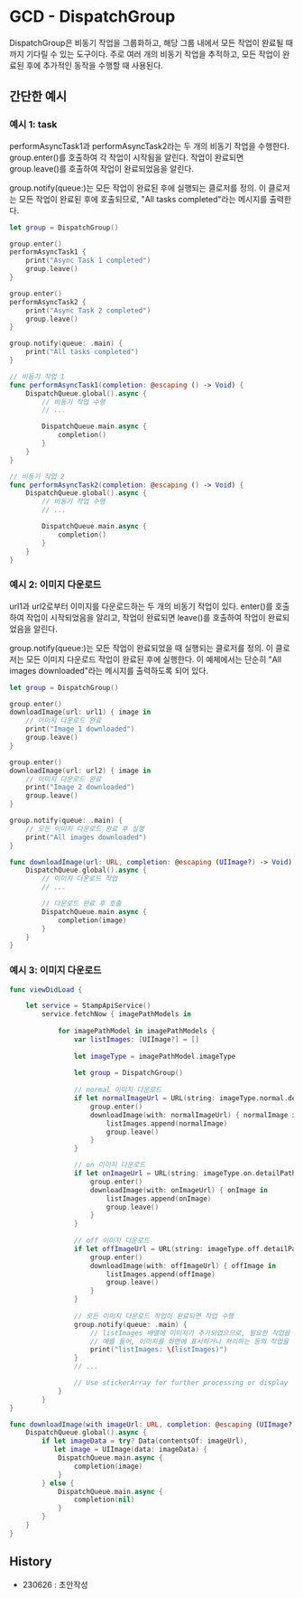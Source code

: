 # GCD - DispatchGroup

DispatchGroup은 비동기 작업을 그룹화하고, 해당 그룹 내에서 모든 작업이 완료될 때까지 기다릴 수 있는 도구이다. 주로 여러 개의 비동기 작업을 추적하고, 모든 작업이 완료된 후에 추가적인 동작을 수행할 때 사용된다.

## 간단한 예시

### 예시 1: task
performAsyncTask1과 performAsyncTask2라는 두 개의 비동기 작업을 수행한다. group.enter()를 호출하여 각 작업이 시작됨을 알린다. 작업이 완료되면 group.leave()를 호출하여 작업이 완료되었음을 알린다.

group.notify(queue:)는 모든 작업이 완료된 후에 실행되는 클로저를 정의. 이 클로저는 모든 작업이 완료된 후에 호출되므로, "All tasks completed"라는 메시지를 출력한다.


```swift
let group = DispatchGroup()

group.enter()
performAsyncTask1 {
    print("Async Task 1 completed")
    group.leave()
}

group.enter()
performAsyncTask2 {
    print("Async Task 2 completed")
    group.leave()
}

group.notify(queue: .main) {
    print("All tasks completed")
}

// 비동기 작업 1
func performAsyncTask1(completion: @escaping () -> Void) {
    DispatchQueue.global().async {
        // 비동기 작업 수행
        // ...

        DispatchQueue.main.async {
            completion()
        }
    }
}

// 비동기 작업 2
func performAsyncTask2(completion: @escaping () -> Void) {
    DispatchQueue.global().async {
        // 비동기 작업 수행
        // ...

        DispatchQueue.main.async {
            completion()
        }
    }
}

```

### 예시 2: 이미지 다운로드

url1과 url2로부터 이미지를 다운로드하는 두 개의 비동기 작업이 있다. enter()를 호출하여 작업이 시작되었음을 알리고, 작업이 완료되면 leave()를 호출하여 작업이 완료되었음을 알린다.

group.notify(queue:)는 모든 작업이 완료되었을 때 실행되는 클로저를 정의. 이 클로저는 모든 이미지 다운로드 작업이 완료된 후에 실행한다. 이 예제에서는 단순히 "All images downloaded"라는 메시지를 출력하도록 되어 있다.



```swift
let group = DispatchGroup()

group.enter()
downloadImage(url: url1) { image in
    // 이미지 다운로드 완료
    print("Image 1 downloaded")
    group.leave()
}

group.enter()
downloadImage(url: url2) { image in
    // 이미지 다운로드 완료
    print("Image 2 downloaded")
    group.leave()
}

group.notify(queue: .main) {
    // 모든 이미지 다운로드 완료 후 실행
    print("All images downloaded")
}

func downloadImage(url: URL, completion: @escaping (UIImage?) -> Void) {
    DispatchQueue.global().async {
        // 이미지 다운로드 작업
        // ...

        // 다운로드 완료 후 호출
        DispatchQueue.main.async {
            completion(image)
        }
    }
}

```



### 예시 3: 이미지 다운로드

```swift
func viewDidLoad {

    let service = StampApiService()
        service.fetchNow { imagePathModels in
        
            for imagePathModel in imagePathModels {
                var listImages: [UIImage?] = []
                
                let imageType = imagePathModel.imageType
                
                let group = DispatchGroup()
                
                // normal 이미지 다운로드
                if let normalImageUrl = URL(string: imageType.normal.detailPath) {
                    group.enter()
                    downloadImage(with: normalImageUrl) { normalImage in
                        listImages.append(normalImage)
                        group.leave()
                    }
                }

                // on 이미지 다운로드
                if let onImageUrl = URL(string: imageType.on.detailPath) {
                    group.enter()
                    downloadImage(with: onImageUrl) { onImage in
                        listImages.append(onImage)
                        group.leave()
                    }
                }
                
                // off 이미지 다운로드
                if let offImageUrl = URL(string: imageType.off.detailPath) {
                    group.enter()
                    downloadImage(with: offImageUrl) { offImage in
                        listImages.append(offImage)
                        group.leave()
                    }
                }
                
                // 모든 이미지 다운로드 작업이 완료되면 작업 수행
                group.notify(queue: .main) {
                    // listImages 배열에 이미지가 추가되었으므로, 필요한 작업을 수행할 수 있다.
                    // 예를 들어, 이미지를 화면에 표시하거나 처리하는 등의 작업을 수행할 수 있다.
                    print("listImages: \(listImages)")
                }
                // ...

                // Use stickerArray for further processing or display
            }
        }
}

func downloadImage(with imageUrl: URL, completion: @escaping (UIImage?) -> Void) {
    DispatchQueue.global().async {
        if let imageData = try? Data(contentsOf: imageUrl),
           let image = UIImage(data: imageData) {
            DispatchQueue.main.async {
                completion(image)
            }
        } else {
            DispatchQueue.main.async {
                completion(nil)
            }
        }
    }
}

```


## History
- 230626 : 초안작성
